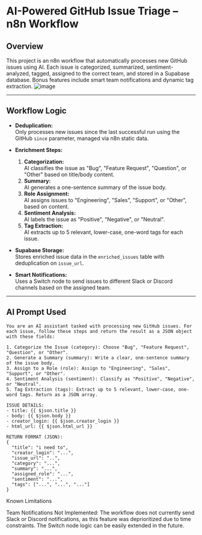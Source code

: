 # AI-Powered GitHub Issue Triage – n8n Workflow

## Overview

This project is an n8n workflow that automatically processes new GitHub issues using AI. Each issue is categorized, summarized, sentiment-analyzed, tagged, assigned to the correct team, and stored in a Supabase database. Bonus features include smart team notifications and dynamic tag extraction.
![image](https://github.com/user-attachments/assets/d3cfccb8-5a12-40cb-b27d-fa12eb7d836c)

---

## Workflow Logic

- **Deduplication:**  
  Only processes new issues since the last successful run using the GitHub `since` parameter, managed via n8n static data.

- **Enrichment Steps:**
  1. **Categorization:**  
     AI classifies the issue as "Bug", "Feature Request", "Question", or "Other" based on title/body content.
  2. **Summary:**  
     AI generates a one-sentence summary of the issue body.
  3. **Role Assignment:**  
     AI assigns issues to "Engineering", "Sales", "Support", or "Other", based on content.
  4. **Sentiment Analysis:**  
     AI labels the issue as "Positive", "Negative", or "Neutral".
  5. **Tag Extraction:**  
     AI extracts up to 5 relevant, lower-case, one-word tags for each issue.

- **Supabase Storage:**  
  Stores enriched issue data in the `enriched_issues` table with deduplication on `issue_url`.  

- **Smart Notifications:**  
  Uses a Switch node to send issues to different Slack or Discord channels based on the assigned team.

---

## AI Prompt Used

```
You are an AI assistant tasked with processing new GitHub issues. For each issue, follow these steps and return the result as a JSON object with these fields:

1. Categorize the Issue (category): Choose "Bug", "Feature Request", "Question", or "Other".
2. Generate a Summary (summary): Write a clear, one-sentence summary of the issue body.
3. Assign to a Role (role): Assign to "Engineering", "Sales", "Support", or "Other".
4. Sentiment Analysis (sentiment): Classify as "Positive", "Negative", or "Neutral".
5. Tag Extraction (tags): Extract up to 5 relevant, lower-case, one-word tags. Return as a JSON array.

ISSUE DETAILS:
- title: {{ $json.title }}
- body: {{ $json.body }}
- creator_login: {{ $json.creator_login }}
- html_url: {{ $json.html_url }}

RETURN FORMAT (JSON):
{
  "title": "i need to",
  "creator_login": "...",
  "issue_url": "..",
  "category": "...",
  "summary": "...",
  "assigned_role": "...",
  "sentiment": "...",
  "tags": ["...", "...", "..."]
}
```
Known Limitations

Team Notifications Not Implemented:
The workflow does not currently send Slack or Discord notifications, as this feature was deprioritized due to time constraints. The Switch node logic can be easily extended in the future.
